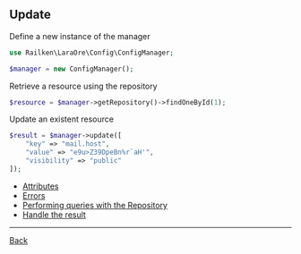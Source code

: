 ## Update 

Define a new instance of the manager

```php
use Railken\LaraOre\Config\ConfigManager;

$manager = new ConfigManager();
```

Retrieve a resource using the repository

```php
$resource = $manager->getRepository()->findOneById(1);
```

Update an existent resource

```php
$result = $manager->update([
    "key" => "mail.host",
    "value" => "e9u>Z39DpeBn%r`aH'",
    "visibility" => "public"
]);
```

* [Attributes](attributes.md)
* [Errors](errors.md)
* [Performing queries with the Repository](repository.md)
* [Handle the result](result.md)

---
[Back](index.md)